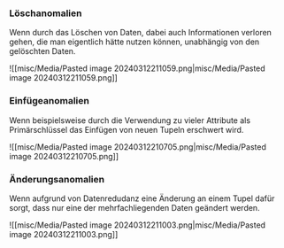 

### Löschanomalien 
Wenn durch das Löschen von Daten, dabei auch Informationen verloren gehen, die man eigentlich hätte nutzen können, unabhängig von den gelöschten Daten.

![[misc/Media/Pasted image 20240312211059.png|misc/Media/Pasted image 20240312211059.png]]



### Einfügeanomalien 
Wenn beispielsweise durch die Verwendung zu vieler Attribute als Primärschlüssel das Einfügen von neuen Tupeln erschwert wird. 

![[misc/Media/Pasted image 20240312210705.png|misc/Media/Pasted image 20240312210705.png]]

### Änderungsanomalien 
Wenn aufgrund von Datenredudanz eine Änderung an einem Tupel dafür sorgt, dass nur eine der mehrfachliegenden Daten geändert werden. 

![[misc/Media/Pasted image 20240312211003.png|misc/Media/Pasted image 20240312211003.png]]

